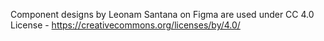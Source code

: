 Component designs by Leonam Santana on Figma are used under CC 4.0 License - https://creativecommons.org/licenses/by/4.0/